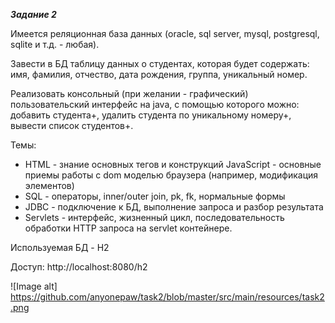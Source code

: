 **_Задание 2_** 

Имеется реляционная база данных (oracle, sql server, mysql, postgresql, sqlite и т.д. - любая). 

Завести в БД таблицу данных о студентах, которая
будет содержать: имя, фамилия, отчество, дата рождения, группа, уникальный
номер.

Реализовать консольный (при желании - графический) пользовательский
интерфейс на java, с помощью которого можно: добавить студента+, удалить
студента по уникальному номеру+, вывести список студентов+.

Темы:
- HTML - знание основных тегов и конструкций JavaScript - основные приемы
работы с dom моделью браузера (например, модификация элементов) 
- SQL - операторы, inner/outer join, pk, fk, нормальные формы 
- JDBC - подключение к БД, выполнение запроса и разбор результата 
- Servlets - интерфейс, жизненный
цикл, последовательность обработки HTTP запроса на servlet контейнере.



Используемая БД - H2

Доступ: 
http://localhost:8080/h2

 
![Image alt] https://github.com/anyonepaw/task2/blob/master/src/main/resources/task2.png